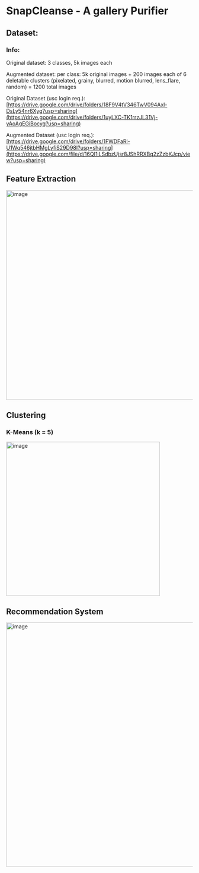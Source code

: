# SnapCleanse - A gallery Purifier

## Dataset:
### Info: 
Original dataset: 3 classes, 5k images each

Augmented dataset: per class: 5k original images + 200 images each of 6 deletable clusters (pixelated, grainy, blurred, motion blurred, lens_flare, random) = 1200 total images 


Original Dataset (usc login req.): [https://drive.google.com/drive/folders/18F9V4tV346TwV094Axl-DsLy54nr6Xyg?usp=sharing](https://drive.google.com/drive/folders/1uyLXC-TK1rrzJL31Vj-yAoAgEGiBocyg?usp=sharing)

Augmented Dataset (usc login req.): [https://drive.google.com/drive/folders/1FWDFaRl-U1Wq546jtbHMgLyfiS29D98I?usp=sharing](https://drive.google.com/file/d/16QI1iLSdbzUjsr8JShRRXBq2zZzbKJcp/view?usp=sharing)

## Feature Extraction
<img width="565" alt="image" src="https://github.com/user-attachments/assets/2e2a4dbd-6dd9-49e4-adff-d8131b23c673">

## Clustering
### K-Means (k = 5)
<img width="415" alt="image" src="https://github.com/user-attachments/assets/f8c686e8-8b9e-4d4c-9946-8c65e44b1747">

## Recommendation System
<img width="658" alt="image" src="https://github.com/user-attachments/assets/0d884745-0648-4446-8ab9-701de55d6914">


